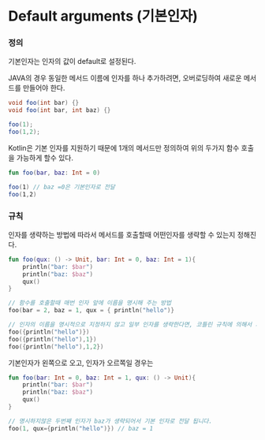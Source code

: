 # Default arguments (기본인자)

### 정의

기본인자는 인자의 값이 default로 설정된다.

JAVA의 경우 동일한 메서드 이름에 인자를 하나 추가하려면, 오버로딩하여 새로운 메서드를 만들어야 한다.

```java
void foo(int bar) {}
void foo(int bar, int baz) {}

foo(1);
foo(1,2);
```

Kotlin은 기본 인자를 지원하기 때문에 1개의 메서드만 정의하여 위의 두가지 함수 호출을 가능하게 할수 있다.

```kotlin
fun foo(bar, baz: Int = 0)

foo(1) // baz =0은 기본인자로 전달
foo(1,2)
```

### 규칙

인자를 생략하는 방법에 따라서 메서드를 호출할때 어떤인자를 생략할 수 있는지 정해진다.

```kotlin
fun foo(qux: () -> Unit, bar: Int = 0, baz: Int = 1){
	println("bar: $bar")
	println("baz: $baz")
	qux()
}

// 함수를 호출할때 매번 인자 앞에 이름을 명시해 주는 방법
foo(bar = 2, baz = 1, qux = { println("hello")}

// 인자의 이름을 명시적으로 지정하지 않고 일부 인자를 생략한다면, 코틀린 규칙에 의해서 기본 인자가 적용된다.
foo({println("hello")})
foo({println("hello"),1})
foo({println("hello"),1,2})
```

기본인자가 왼쪽으로 오고, 인자가 오르쪽일 경우는 

```kotlin
fun foo(bar: Int = 0, baz: Int = 1, qux: () -> Unit){
	println("bar: $bar")
	println("baz: $baz")
	qux()
}

// 명시하지않은 두번째 인자가 baz가 생략되어서 기본 인자로 전달 됩니다.
foo(1, qux={println("hello")}) // baz = 1
```
